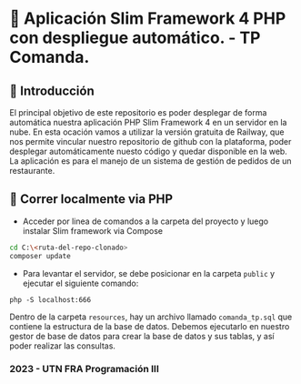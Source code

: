 🚀 Aplicación Slim Framework 4 PHP con despliegue automático. - TP Comanda.
==============================

## 📝 Introducción
El principal objetivo de este repositorio es poder desplegar de forma automática nuestra aplicación PHP Slim Framework 4 en un servidor en la nube. En esta ocación vamos a utilizar la versión gratuita de Railway, que nos permite vincular nuestro repositorio de github con la plataforma, poder desplegar automáticamente nuesto código y quedar disponible en la web. La aplicación es para el manejo de un sistema de gestión de pedidos de un restaurante.


## 📁 Correr localmente via PHP

- Acceder por linea de comandos a la carpeta del proyecto y luego instalar Slim framework via Compose
```sh
cd C:\<ruta-del-repo-clonado>
composer update
```
- Para levantar el servidor, se debe posicionar en la carpeta `public` y ejecutar el siguiente comando:
```shell
php -S localhost:666
```
Dentro de la carpeta `resources`, hay un archivo llamado `comanda_tp.sql` que contiene la estructura de la base de datos.
Debemos ejecutarlo en nuestro gestor de base de datos para crear la base de datos y sus tablas, y así poder realizar las consultas.

### 2023 - UTN FRA Programación III